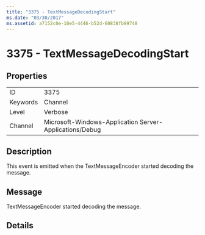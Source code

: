 ```yaml
---
title: "3375 - TextMessageDecodingStart"
ms.date: "03/30/2017"
ms.assetid: a7152c0e-10e5-4446-b52d-60838fb99748
---
```

# 3375 - TextMessageDecodingStart
## Properties  


|||  
|-|-|  
|ID|3375|  
|Keywords|Channel|  
|Level|Verbose|  
|Channel|Microsoft-Windows-Application Server-Applications/Debug|  

## Description  
 This event is emitted when the TextMessageEncoder started decoding the message.  

## Message  
 TextMessageEncoder started decoding the message.  

## Details
